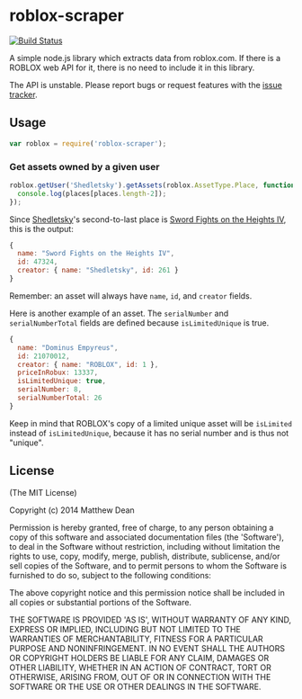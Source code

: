# roblox-scraper
[![Build Status](https://travis-ci.org/matthewdean/roblox-scraper.png?branch=master)](https://travis-ci.org/matthewdean/roblox-scraper)

A simple node.js library which extracts data from roblox.com. If there is a ROBLOX web API for it, there is no need to include it in this library.

The API is unstable. Please report bugs or request features with the [issue tracker](https://github.com/matthewdean/roblox-scraper/issues).

## Usage

```javascript
var roblox = require('roblox-scraper');
```

### Get assets owned by a given user
```javascript
roblox.getUser('Shedletsky').getAssets(roblox.AssetType.Place, function(err, places) {
  console.log(places[places.length-2]);
});
```

Since [Shedletsky](http://www.roblox.com/user.aspx?id=261)'s second-to-last place is [Sword Fights on the Heights IV](http://www.roblox.com/Sword-Fights-on-the-Heights-IV-place?id=47324), this is the output:

```javascript
{
  name: "Sword Fights on the Heights IV",
  id: 47324,
  creator: { name: "Shedletsky", id: 261 }
}
```

Remember: an asset will always have `name`, `id`, and `creator` fields.

Here is another example of an asset. The `serialNumber` and `serialNumberTotal` fields are defined because `isLimitedUnique` is true.

```javascript
{
  name: "Dominus Empyreus",
  id: 21070012,
  creator: { name: "ROBLOX", id: 1 },
  priceInRobux: 13337,
  isLimitedUnique: true,
  serialNumber: 8,
  serialNumberTotal: 26
}
```

Keep in mind that ROBLOX's copy of a limited unique asset will be `isLimited` instead of `isLimitedUnique`, because it has no serial number and is thus not "unique".

## License

(The MIT License)

Copyright (c) 2014 Matthew Dean

Permission is hereby granted, free of charge, to any person obtaining a copy of this software and associated documentation files (the 'Software'), to deal in the Software without restriction, including without limitation the rights to use, copy, modify, merge, publish, distribute, sublicense, and/or sell copies of the Software, and to permit persons to whom the Software is furnished to do so, subject to the following conditions:

The above copyright notice and this permission notice shall be included in all copies or substantial portions of the Software.

THE SOFTWARE IS PROVIDED 'AS IS', WITHOUT WARRANTY OF ANY KIND, EXPRESS OR IMPLIED, INCLUDING BUT NOT LIMITED TO THE WARRANTIES OF MERCHANTABILITY, FITNESS FOR A PARTICULAR PURPOSE AND NONINFRINGEMENT. IN NO EVENT SHALL THE AUTHORS OR COPYRIGHT HOLDERS BE LIABLE FOR ANY CLAIM, DAMAGES OR OTHER LIABILITY, WHETHER IN AN ACTION OF CONTRACT, TORT OR OTHERWISE, ARISING FROM, OUT OF OR IN CONNECTION WITH THE SOFTWARE OR THE USE OR OTHER DEALINGS IN THE SOFTWARE.
